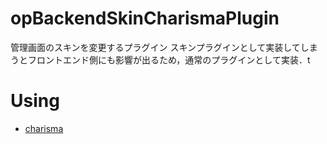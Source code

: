 opBackendSkinCharismaPlugin
===========================

管理画面のスキンを変更するプラグイン
スキンプラグインとして実装してしまうとフロントエンド側にも影響が出るため，通常のプラグインとして実装．t 

# Using

* [charisma](https://github.com/usmanhalalit/charisma)
